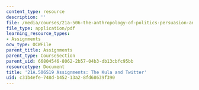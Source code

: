 ```yaml
---
content_type: resource
description: ''
file: /media/courses/21a-506-the-anthropology-of-politics-persuasion-and-power-spring-2019/c31b4efe748db45213a28fd68639f390_MIT21A_506S19_MidtermExample1.pdf
file_type: application/pdf
learning_resource_types:
- Assignments
ocw_type: OCWFile
parent_title: Assignments
parent_type: CourseSection
parent_uid: 66804546-8062-2b57-04b3-db13cbfc95bb
resourcetype: Document
title: '21A.506S19 Assignments: The Kula and Twitter'
uid: c31b4efe-748d-b452-13a2-8fd68639f390
---
```

